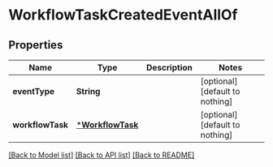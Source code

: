 # WorkflowTaskCreatedEventAllOf


## Properties
Name | Type | Description | Notes
------------ | ------------- | ------------- | -------------
**eventType** | **String** |  | [optional] [default to nothing]
**workflowTask** | [***WorkflowTask**](WorkflowTask.md) |  | [optional] [default to nothing]


[[Back to Model list]](../README.md#models) [[Back to API list]](../README.md#api-endpoints) [[Back to README]](../README.md)


